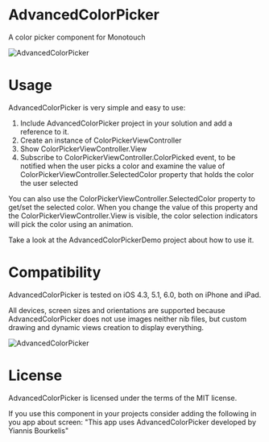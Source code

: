 AdvancedColorPicker
===================

A color picker component for Monotouch

![AdvancedColorPicker](https://github.com/YiannisBourkelis/AdvancedColorPicker/raw/master/Images/iPhone_colorpicker.png)

Usage
=====
AdvancedColorPicker is very simple and easy to use:

1. Include AdvancedColorPicker project in your solution and add a reference to it.
2. Create an instance of ColorPickerViewController
3. Show ColorPickerViewController.View
4. Subscribe to ColorPickerViewController.ColorPicked event, to be notified when the user picks a color and
   examine the value of ColorPickerViewController.SelectedColor property that holds the color the user selected

You can also use the ColorPickerViewController.SelectedColor property to get/set the selected color. 
When you change the value of this property and the ColorPickerViewController.View is visible, the color
selection indicators will pick the color using an animation.

Take a look at the AdvancedColorPickerDemo project about how to use it.



Compatibility
==============
AdvancedColorPicker is tested on iOS 4.3, 5.1, 6.0, both on iPhone and iPad.

All devices, screen sizes and orientations are supported because AdvancedColorPicker 
does not use images neither nib files, but custom drawing and dynamic views creation to display everything.

![AdvancedColorPicker](https://github.com/YiannisBourkelis/AdvancedColorPicker/raw/master/Images/iPad_landscape_colorpicker.png)

License
========
AdvancedColorPicker is licensed under the terms of the MIT license.

If you use this component in your projects consider adding the following in you app about screen:
"This app uses AdvancedColorPicker developed by Yiannis Bourkelis"